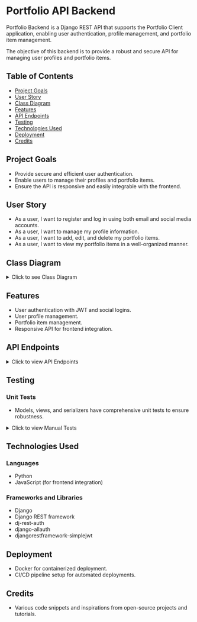 # Portfolio API Backend

Portfolio Backend is a Django REST API that supports the Portfolio Client application, enabling user authentication, profile management, and portfolio item management.

The objective of this backend is to provide a robust and secure API for managing user profiles and portfolio items.

## Table of Contents

- [Project Goals](#project-goals)
- [User Story](#user-story)
- [Class Diagram](#class-diagram)
- [Features](#features)
- [API Endpoints](#api-endpoints)
- [Testing](#testing)
- [Technologies Used](#technologies-used)
- [Deployment](#deployment)
- [Credits](#credits)

## Project Goals

- Provide secure and efficient user authentication.
- Enable users to manage their profiles and portfolio items.
- Ensure the API is responsive and easily integrable with the frontend.

## User Story

- As a user, I want to register and log in using both email and social media accounts.
- As a user, I want to manage my profile information.
- As a user, I want to add, edit, and delete my portfolio items.
- As a user, I want to view my portfolio items in a well-organized manner.

## Class Diagram

<details>
    <summary>Click to see Class Diagram</summary>    
  <img src="readmecontent/images/classdiagram/ClassdiaGram.png" alt="Classdiagram">
</details>


## Features

- User authentication with JWT and social logins.
- User profile management.
- Portfolio item management.
- Responsive API for frontend integration.

## API Endpoints

<details>
  <summary>Click to view API Endpoints</summary>

### Authentication
- `/api/auth/register/` - User registration
- `/api/auth/login/` - User login
- `/api/auth/logout/` - User logout
- `/api/auth/social/google/` - Google login
- `/api/auth/social/facebook/` - Facebook login

### Profile
- `/api/profile/` - Retrieve and update user profile

### Portfolio
- `/api/portfolio/` - List, create, update, and delete portfolio items
- `/api/portfolio/:id/` - Retrieve, update, and delete a specific portfolio item

</details>

## Testing

### Unit Tests

- Models, views, and serializers have comprehensive unit tests to ensure robustness.

<details>
  <summary>Click to view Manual Tests</summary>

| Test Case # | Description                       | Steps                                             | Expected Result                                    | Actual Result |
|-------------|-----------------------------------|--------------------------------------------------|--------------------------------------------------|---------------|
| 1           | User Registration                 | 1. Navigate to "/api/auth/register".<br>2. Submit registration form. | User is registered and JWT token is issued.       | Works         |
| 2           | User Login                        | 1. Navigate to "/api/auth/login".<br>2. Submit login form. | User is authenticated and JWT token is issued.    | Works         |
| 3           | Add Portfolio Item                | 1. Navigate to "/api/portfolio/".<br>2. Submit new portfolio item. | New item is added to the portfolio.               | Works         |

</details>

## Technologies Used

### Languages

- Python
- JavaScript (for frontend integration)

### Frameworks and Libraries

- Django
- Django REST framework
- dj-rest-auth
- django-allauth
- djangorestframework-simplejwt

## Deployment

- Docker for containerized deployment.
- CI/CD pipeline setup for automated deployments.

## Credits

- Various code snippets and inspirations from open-source projects and tutorials.
